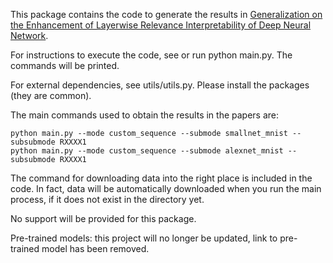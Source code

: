 This package contains the code to generate the results in [Generalization on the Enhancement of Layerwise Relevance Interpretability of Deep Neural Network](https://arxiv.org/abs/2009.02516).

For instructions to execute the code, see or run python main.py. The commands will be printed.

For external dependencies, see utils/utils.py. Please install the packages (they are common).

The main commands used to obtain the results in the papers are:<br>
```
python main.py --mode custom_sequence --submode smallnet_mnist --subsubmode RXXXX1
python main.py --mode custom_sequence --submode alexnet_mnist --subsubmode RXXXX1
```

The command for downloading data into the right place is included in the code. In fact, data will be automatically downloaded when you run the main process, if it does not exist in the directory yet.

No support will be provided for this package.

Pre-trained models: this project will no longer be updated, link to pre-trained model has been removed.
